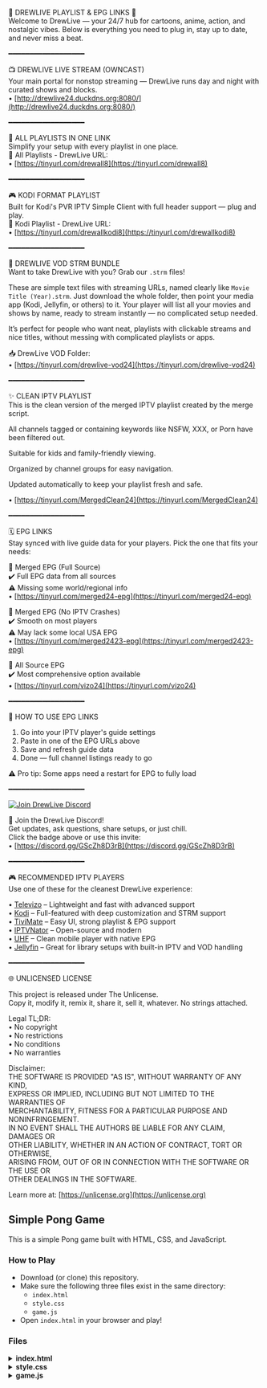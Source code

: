 🌟 DREWLIVE PLAYLIST & EPG LINKS 🌟  
Welcome to DrewLive — your 24/7 hub for cartoons, anime, action, and nostalgic vibes. Below is everything you need to plug in, stay up to date, and never miss a beat.

━━━━━━━━━━━━━━━━━━

📺 DREWLIVE LIVE STREAM (OWNCAST)  
Your main portal for nonstop streaming — DrewLive runs day and night with curated shows and blocks.  
• [http://drewlive24.duckdns.org:8080/](http://drewlive24.duckdns.org:8080/)

━━━━━━━━━━━━━━━━━━

📂 ALL PLAYLISTS IN ONE LINK  
Simplify your setup with every playlist in one place.  
🔗 All Playlists - DrewLive URL:  
• [https://tinyurl.com/drewall8](https://tinyurl.com/drewall8)  

━━━━━━━━━━━━━━━━━━

🎮 KODI FORMAT PLAYLIST  
Built for Kodi's PVR IPTV Simple Client with full header support — plug and play.  
🔗 Kodi Playlist - DrewLive URL:  
• [https://tinyurl.com/drewallkodi8](https://tinyurl.com/drewallkodi8)  

━━━━━━━━━━━━━━━━━━

📂 DREWLIVE VOD STRM BUNDLE  
Want to take DrewLive with you? Grab our `.strm` files!  

These are simple text files with streaming URLs, named clearly like `Movie Title (Year).strm`. Just download the whole folder, then point your media app (Kodi, Jellyfin, or others) to it. Your player will list all your movies and shows by name, ready to stream instantly — no complicated setup needed.  

It’s perfect for people who want neat, playlists with clickable streams and nice titles, without messing with complicated playlists or apps.  

📥 DrewLive VOD Folder:  
• [https://tinyurl.com/drewlive-vod24](https://tinyurl.com/drewlive-vod24)  

━━━━━━━━━━━━━━━━━━

✨ CLEAN IPTV PLAYLIST  
This is the clean version of the merged IPTV playlist created by the merge script.

All channels tagged or containing keywords like NSFW, XXX, or Porn have been filtered out.

Suitable for kids and family-friendly viewing.

Organized by channel groups for easy navigation.

Updated automatically to keep your playlist fresh and safe.

• [https://tinyurl.com/MergedClean24](https://tinyurl.com/MergedClean24)  

━━━━━━━━━━━━━━━━━━

🗓️ EPG LINKS  
Stay synced with live guide data for your players. Pick the one that fits your needs:  

🔗 Merged EPG (Full Source)  
✔️ Full EPG data from all sources  
⚠️ Missing some world/regional info  
• [https://tinyurl.com/merged24-epg](https://tinyurl.com/merged24-epg)  

🔗 Merged EPG (No IPTV Crashes)  
✔️ Smooth on most players  
⚠️ May lack some local USA EPG  
• [https://tinyurl.com/merged2423-epg](https://tinyurl.com/merged2423-epg)  

🔗 All Source EPG  
✔️ Most comprehensive option available  
• [https://tinyurl.com/vizo24](https://tinyurl.com/vizo24)  

━━━━━━━━━━━━━━━━━━

📡 HOW TO USE EPG LINKS  
1. Go into your IPTV player's guide settings  
2. Paste in one of the EPG URLs above  
3. Save and refresh guide data  
4. Done — full channel listings ready to go  

⚠️ Pro tip: Some apps need a restart for EPG to fully load  

━━━━━━━━━━━━━━━━━━

[![Join DrewLive Discord](https://i.imgur.com/UPsQU4m.png)](https://discord.gg/GScZh8D3rB)  

👥 Join the DrewLive Discord!  
Get updates, ask questions, share setups, or just chill.  
Click the badge above or use this invite:  
• [https://discord.gg/GScZh8D3rB](https://discord.gg/GScZh8D3rB)  

━━━━━━━━━━━━━━━━━━

🎮 RECOMMENDED IPTV PLAYERS  
Use one of these for the cleanest DrewLive experience:  

• [Televizo](https://televizo.net/) – Lightweight and fast with advanced support  
• [Kodi](https://kodi.tv/) – Full-featured with deep customization and STRM support  
• [TiviMate](https://tivimate.com/) – Easy UI, strong playlist & EPG support  
• [IPTVNator](https://github.com/4gray/iptvnator/releases/tag/v0.16.0) – Open-source and modern  
• [UHF](https://www.uhfapp.com/) – Clean mobile player with native EPG  
• [Jellyfin](https://jellyfin.org/) – Great for library setups with built-in IPTV and VOD handling  

━━━━━━━━━━━━━━━━━━

🌐 UNLICENSED LICENSE  

This project is released under The Unlicense.  
Copy it, modify it, remix it, share it, sell it, whatever. No strings attached.

Legal TL;DR:  
• No copyright  
• No restrictions  
• No conditions  
• No warranties  

Disclaimer:  
THE SOFTWARE IS PROVIDED "AS IS", WITHOUT WARRANTY OF ANY KIND,  
EXPRESS OR IMPLIED, INCLUDING BUT NOT LIMITED TO THE WARRANTIES OF  
MERCHANTABILITY, FITNESS FOR A PARTICULAR PURPOSE AND NONINFRINGEMENT.  
IN NO EVENT SHALL THE AUTHORS BE LIABLE FOR ANY CLAIM, DAMAGES OR  
OTHER LIABILITY, WHETHER IN AN ACTION OF CONTRACT, TORT OR OTHERWISE,  
ARISING FROM, OUT OF OR IN CONNECTION WITH THE SOFTWARE OR THE USE OR  
OTHER DEALINGS IN THE SOFTWARE.  

Learn more at: [https://unlicense.org](https://unlicense.org)

## Simple Pong Game

This is a simple Pong game built with HTML, CSS, and JavaScript.

### How to Play

- Download (or clone) this repository.
- Make sure the following three files exist in the same directory:
  - `index.html`
  - `style.css`
  - `game.js`
- Open `index.html` in your browser and play!

### Files

<details>
<summary><strong>index.html</strong></summary>

```html
<!-- index.html -->
<!DOCTYPE html>
<html lang="en">
<head>
    <meta charset="UTF-8">
    <title>Simple Pong Game</title>
    <link rel="stylesheet" href="style.css">
</head>
<body>
    <h1>Simple Pong Game</h1>
    <canvas id="pong" width="700" height="400"></canvas>
    <script src="game.js"></script>
</body>
</html>
```
</details>

<details>
<summary><strong>style.css</strong></summary>

```css
body {
    background: #222;
    color: #fff;
    text-align: center;
    font-family: 'Segoe UI', Arial, sans-serif;
}

h1 {
    margin-top: 30px;
}

#pong {
    display: block;
    margin: 30px auto;
    background: #000;
    border: 2px solid #fff;
    box-shadow: 0 0 10px #333;
}
```
</details>

<details>
<summary><strong>game.js</strong></summary>

```javascript
const canvas = document.getElementById('pong');
const ctx = canvas.getContext('2d');

// Game settings
const paddleWidth = 10, paddleHeight = 80;
const ballRadius = 10;
const playerX = 20;
const aiX = canvas.width - paddleWidth - 20;
let playerY = canvas.height / 2 - paddleHeight / 2;
let aiY = canvas.height / 2 - paddleHeight / 2;
let playerScore = 0, aiScore = 0;

// Ball settings
let ball = {
    x: canvas.width / 2,
    y: canvas.height / 2,
    vx: 5 * (Math.random() > 0.5 ? 1 : -1),
    vy: 4 * (Math.random() > 0.5 ? 1 : -1),
    radius: ballRadius
};

function drawRect(x, y, w, h, color) {
    ctx.fillStyle = color;
    ctx.fillRect(x, y, w, h);
}

function drawCircle(x, y, r, color) {
    ctx.fillStyle = color;
    ctx.beginPath();
    ctx.arc(x, y, r, 0, Math.PI * 2, false);
    ctx.closePath();
    ctx.fill();
}

function drawText(text, x, y, color) {
    ctx.fillStyle = color;
    ctx.font = "36px Arial";
    ctx.fillText(text, x, y);
}

function resetBall() {
    ball.x = canvas.width / 2;
    ball.y = canvas.height / 2;
    ball.vx = 5 * (Math.random() > 0.5 ? 1 : -1);
    ball.vy = 4 * (Math.random() > 0.5 ? 1 : -1);
}

function draw() {
    // Clear
    drawRect(0, 0, canvas.width, canvas.height, "#000");
    // Center line
    for (let i = 0; i < canvas.height; i += 30) {
        drawRect(canvas.width/2 - 1, i, 2, 20, "#fff");
    }
    // Draw paddles
    drawRect(playerX, playerY, paddleWidth, paddleHeight, "#fff");
    drawRect(aiX, aiY, paddleWidth, paddleHeight, "#fff");
    // Draw ball
    drawCircle(ball.x, ball.y, ball.radius, "#fff");
    // Draw score
    drawText(playerScore, canvas.width / 4, 50, "#fff");
    drawText(aiScore, 3 * canvas.width / 4, 50, "#fff");
}

function clamp(val, min, max) {
    return Math.max(min, Math.min(max, val));
}

// Player paddle follows mouse Y
canvas.addEventListener('mousemove', function(evt) {
    const rect = canvas.getBoundingClientRect();
    let mouseY = evt.clientY - rect.top;
    playerY = clamp(mouseY - paddleHeight / 2, 0, canvas.height - paddleHeight);
});

function update() {
    // Move ball
    ball.x += ball.vx;
    ball.y += ball.vy;

    // Top/bottom wall collision
    if (ball.y - ball.radius < 0 || ball.y + ball.radius > canvas.height) {
        ball.vy = -ball.vy;
    }

    // Player paddle collision
    if (
        ball.x - ball.radius < playerX + paddleWidth &&
        ball.y > playerY &&
        ball.y < playerY + paddleHeight
    ) {
        ball.x = playerX + paddleWidth + ball.radius; // prevent sticking
        ball.vx = -ball.vx;
        // Add a bit of randomness based on hit position
        let collidePoint = ball.y - (playerY + paddleHeight / 2);
        collidePoint = collidePoint / (paddleHeight / 2);
        let angle = collidePoint * Math.PI / 4;
        let speed = Math.sqrt(ball.vx * ball.vx + ball.vy * ball.vy);
        ball.vx = speed * Math.cos(angle);
        ball.vy = speed * Math.sin(angle);
        if (ball.vx > 0) ball.vx = -ball.vx;
    }

    // AI paddle collision
    if (
        ball.x + ball.radius > aiX &&
        ball.y > aiY &&
        ball.y < aiY + paddleHeight
    ) {
        ball.x = aiX - ball.radius; // prevent sticking
        ball.vx = -ball.vx;
        let collidePoint = ball.y - (aiY + paddleHeight / 2);
        collidePoint = collidePoint / (paddleHeight / 2);
        let angle = collidePoint * Math.PI / 4;
        let speed = Math.sqrt(ball.vx * ball.vx + ball.vy * ball.vy);
        ball.vx = speed * Math.cos(angle);
        ball.vy = speed * Math.sin(angle);
        if (ball.vx < 0) ball.vx = -ball.vx;
    }

    // Score!
    if (ball.x - ball.radius < 0) {
        aiScore++;
        resetBall();
    }
    if (ball.x + ball.radius > canvas.width) {
        playerScore++;
        resetBall();
    }

    // AI paddle movement: follow the ball with some smoothing
    let target = ball.y - paddleHeight / 2;
    aiY += (target - aiY) * 0.09;
    aiY = clamp(aiY, 0, canvas.height - paddleHeight);
}

function gameLoop() {
    update();
    draw();
    requestAnimationFrame(gameLoop);
}

// Start the game
gameLoop();
```
</details>
